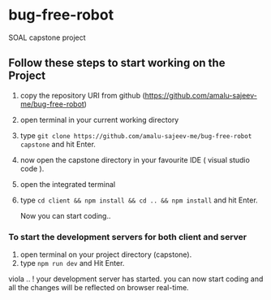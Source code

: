 # bug-free-robot
SOAL capstone project

## Follow these steps to start working on the Project

1. copy the repository URI from github (https://github.com/amalu-sajeev-me/bug-free-robot)
2. open terminal in your current working directory
3. type `git clone https://github.com/amalu-sajeev-me/bug-free-robot capstone` 
   and hit Enter.
4. now open the capstone directory in your favourite IDE ( visual studio code ).
5. open the integrated terminal
6. type `cd client && npm install && cd .. && npm install` and hit Enter.
   
   Now you can start coding..

### To start the development servers for both client and server

1. open terminal on your project directory (capstone).
2. type `npm run dev` and Hit Enter.

viola .. ! your development server has started. 
you can now start coding and all the changes will be reflected on browser real-time.
 
